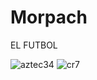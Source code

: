 # Morpach
EL FUTBOL


![aztec34](https://user-images.githubusercontent.com/85173480/120331960-e7deb980-c2b3-11eb-8b26-30f3fc411ca4.png)
![cr7](https://user-images.githubusercontent.com/85173480/120331965-e8775000-c2b3-11eb-87d7-8f40458da70d.png)
